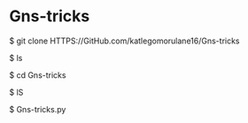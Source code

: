 # Gns-tricks
$ git clone HTTPS://GitHub.com/katlegomorulane16/Gns-tricks

$ ls

$ cd Gns-tricks

$ lS

$ Gns-tricks.py
